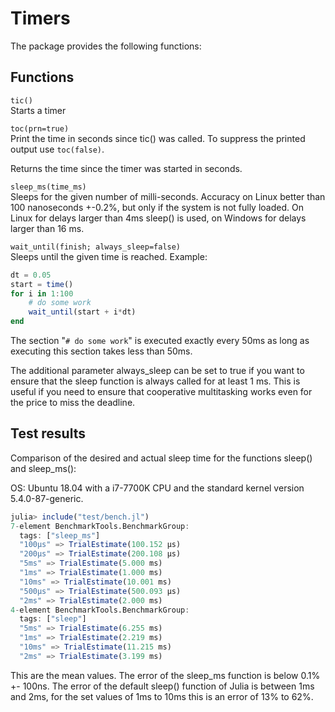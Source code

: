 # Timers

The package provides the following functions:

## Functions
```tic()```  
Starts a timer

```toc(prn=true)```  
Print the time in seconds since tic() was called. To suppress the printed output
use `toc(false)`. 

Returns the time since the timer was started in seconds.

```sleep_ms(time_ms)```  
Sleeps for the given number of milli-seconds. Accuracy on Linux better than 100 nanoseconds +-0.2%, but only if the system is not fully loaded. On Linux for delays larger than 4ms sleep() is used, on Windows for delays larger than 16 ms.

```wait_until(finish; always_sleep=false)```  
Sleeps until the given time is reached. Example:
```julia
dt = 0.05
start = time()
for i in 1:100
    # do some work
    wait_until(start + i*dt)
end
```
The section "```# do some work```" is executed exactly every 50ms as long as executing this section takes less than 50ms.

The additional parameter always_sleep can be set to true if you want to ensure that the sleep function
is always called for at least 1 ms. This is useful if you need to ensure that cooperative multitasking
works even for the price to miss the deadline.

## Test results
Comparison of the desired and actual sleep time for the functions sleep() and sleep_ms():

OS: Ubuntu 18.04 with a i7-7700K CPU and the standard kernel version 5.4.0-87-generic.
```julia
julia> include("test/bench.jl")
7-element BenchmarkTools.BenchmarkGroup:
  tags: ["sleep_ms"]
  "100µs" => TrialEstimate(100.152 μs)
  "200µs" => TrialEstimate(200.108 μs)
  "5ms" => TrialEstimate(5.000 ms)
  "1ms" => TrialEstimate(1.000 ms)
  "10ms" => TrialEstimate(10.001 ms)
  "500µs" => TrialEstimate(500.093 μs)
  "2ms" => TrialEstimate(2.000 ms)
4-element BenchmarkTools.BenchmarkGroup:
  tags: ["sleep"]
  "5ms" => TrialEstimate(6.255 ms)
  "1ms" => TrialEstimate(2.219 ms)
  "10ms" => TrialEstimate(11.215 ms)
  "2ms" => TrialEstimate(3.199 ms)
```
This are the mean values. The error of the sleep_ms function is below 0.1% +- 100ns. The error of the default sleep() function of Julia is between 1ms and 2ms, for the set values of 1ms to 10ms this is an error of 13% to 62%.